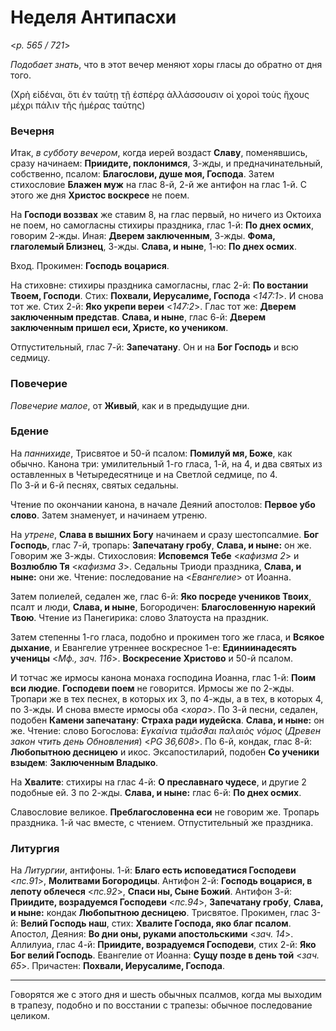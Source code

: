 
# Неделя Антипасхи

<*p. 565 / 721*>

*Подобает знать*, что в этот вечер меняют хоры гласы до обратно от дня того.

(Χρὴ εἰδέναι, ὅτι ἐν ταύτῃ τῇ ἑσπέρᾳ ἀλλάσσουσιν οἱ χοροὶ τοὺς ἥχους μέχρι πάλιν τῆς ἡμέρας ταύτης)

### Вечерня

Итак, *в субботу вечером*, когда иерей воздаст **Славу**, поменявшись, сразу начинаем: **Приидите, поклонимся**, 
3-жды, и предначинательный, собственно, псалом: **Благослови, душе моя, Господа**. Затем стихословие **Блажен муж** 
на глас 8-й, 2-й же антифон на глас 1-й. С этого же дня **Христос воскресе** не поем. 

На **Господи воззвах** же ставим 8, на глас первый, но ничего из Октоиха не поем, но самогласны стихиры праздника, 
глас 1-й: **По днех осмих**, говорим 2-жды. Иная: **Дверем заключенным**, 3-жды. **Фома, глаголемый Близнец**, 3-жды. 
**Слава, и ныне**, 1-ю: **По днех осмих**. 

Вход. Прокимен: **Господь воцарися**. 

На стиховне: стихиры праздника самогласны, глас 2-й: **По востании Твоем, Господи**. 
Стих: **Похвали, Иерусалиме, Господа** <*147:1*>. И снова тот же. 
Стих 2-й: **Яко укрепи вереи** <*147:2*>. Глас тот же: **Дверем заключенным представ**.
**Слава, и ныне**, глас 6-й: **Дверем заключенным пришел еси, Христе, ко учеником**. 

Отпустительный, глас 7-й: **Запечатану**. Он и на **Бог Господь** и всю седмицу.  

### Повечерие

*Повечерие малое*, от **Живый**, как и в предыдущие дни. 

### Бдение

На *паннихиде*, Трисвятое и 50-й псалом: **Помилуй мя, Боже**, как обычно. 
Канона три: умилительный 1-го гласа, 1-й, на 4, и два святых из оставленных в Четыредесятнице и на Светлой 
седмице, по 4.  
По 3-й и 6-й песнях, святых седальны. 

Чтение по окончании канона, в начале Деяний апостолов: **Первое убо слово**. Затем знаменует, и начинаем 
утреню. 

На *утрене*, **Слава в вышних Богу** начинаем и сразу шестопсалмие. **Бог Господь**, глас 7-й, тропарь: 
**Запечатану гробу**, **Слава, и ныне:** он же. Говорим же 3-жды. 
Стихословия: **Исповемся Тебе** <*кафизма 2*> и **Возлюблю Тя** <*кафизма 3*>. Седальны Триоди праздника, 
**Слава, и ныне:** они же. Чтение: последование на <*Евангелие*> от Иоанна. 

Затем полиелей, седален же, глас 6-й: **Яко посреде учеников Твоих**, псалт и люди, **Слава, и ныне**, 
Богородичен: **Благословенную нарекий Твою**. Чтение из Панегирика: слово Златоуста на праздник.  

Затем степенны 1-го гласа, подобно и прокимен того же гласа, и **Всякое дыхание**, и Евангелие утреннее 
воскресное 1-е: **Единиинадесять ученицы** <*Мф., зач. 116*>. **Воскресение Христово** и 50-й псалом. 

И тотчас же ирмосы канона монаха господина Иоанна, глас 1-й: **Поим вси людие**. **Господеви поем** не говорится. 
Ирмосы же по 2-жды. Тропари же в тех песнех, в которых их 3, по 4-жды, а в тех, в которых 4, по 3-жды. 
И снова вместе ирмосы оба <*хора*>. 
По 3-й песни, седален, подобен **Камени запечатану**: **Страха ради иудейска**. **Слава, и ныне:** он же. 
Чтение: слово Богослова: *̓Εγκαίνια τιμᾶσϑαι παλαιὸς νόμος* (*Древен закон чтить день Обновления*) 
<*PG 36,608*>. 
По 6-й, кондак, глас 8-й: **Любопытною десницею** и икос. 
Эксапостиларий, подобен **Со ученики взыдем**: **Заключенным Владыко**. 

На **Хвалите**: стихиры на глас 4-й: **О преславнаго чудесе**, и другие 2 подобные ей. 3 по 2-жды. 
**Слава, и ныне:** глас 6-й: **По днех осмих**. 

Славословие великое. **Преблагословенна еси** не говорим же. Тропарь праздника. 1-й час вместе, с чтением. 
Отпустительный же праздника. 

### Литургия

На *Литургии*, антифоны. 1-й: **Благо есть исповедатися Господеви** <*пс.91*>, **Молитвами Богородицы**.
Антифон 2-й: **Господь воцарися, в лепоту облечеся** <*пс.92*>, **Спаси ны, Сыне Божий**. 
Антифон 3-й: **Приидите, возрадуемся Господеви** <*пс.94*>, **Запечатану гробу**, 
**Слава, и ныне:** кондак **Любопытною десницею**. 
Трисвятое. Прокимен, глас 3-й: **Велий Господь наш**, стих: **Хвалите Господа, яко благ псалом**. 
Апостол, Деяния: **Во дни оны, руками апостольскими** <*зач. 14*>.
Аллилуиа, глас 4-й: **Приидите, возрадуемся Господеви**, стих 2-й: **Яко Бог велий Господь**. 
Евангелие от Иоанна: **Сущу позде в день той** <*зач. 65*>. 
Причастен: **Похвали, Иерусалиме, Господа**. 

---

Говорятся же с этого дня и шесть обычных псалмов, когда мы выходим в трапезу, подобно и по восстании 
с трапезы: обычное последование целиком. 
